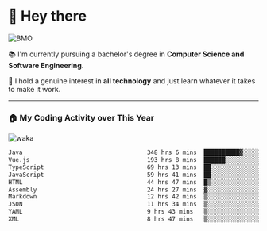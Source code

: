 # 🤖 Hey there

![BMO](https://media.giphy.com/media/AMqCTHuCMFpM4/giphy.gif)

📚 I'm currently pursuing a bachelor's degree in **Computer Science and Software Engineering**.

🚀 I hold a genuine interest in **all technology** and just learn whatever it takes to make it work. 

---

### 🏠 My Coding Activity over This Year

![waka](https://wakatime.com/share/@9e458da8-a03c-4213-8e4b-1218d92d8f20/fb6cf146-3e76-4c0e-b99c-52117daccc34.svg)

<!--START_SECTION:waka-->

```txt
Java                                   348 hrs 6 mins  ██████████▓░░░░░░░░░░░░░░   42.98 %
Vue.js                                 193 hrs 8 mins  ██████░░░░░░░░░░░░░░░░░░░   23.85 %
TypeScript                             69 hrs 13 mins  ██░░░░░░░░░░░░░░░░░░░░░░░   08.55 %
JavaScript                             59 hrs 41 mins  ██░░░░░░░░░░░░░░░░░░░░░░░   07.37 %
HTML                                   44 hrs 47 mins  █▒░░░░░░░░░░░░░░░░░░░░░░░   05.53 %
Assembly                               24 hrs 27 mins  ▓░░░░░░░░░░░░░░░░░░░░░░░░   03.02 %
Markdown                               12 hrs 42 mins  ▒░░░░░░░░░░░░░░░░░░░░░░░░   01.57 %
JSON                                   11 hrs 34 mins  ▒░░░░░░░░░░░░░░░░░░░░░░░░   01.43 %
YAML                                   9 hrs 43 mins   ▒░░░░░░░░░░░░░░░░░░░░░░░░   01.20 %
XML                                    8 hrs 47 mins   ▒░░░░░░░░░░░░░░░░░░░░░░░░   01.08 %
```

<!--END_SECTION:waka-->